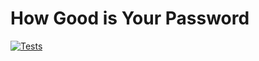 # How Good is Your Password

[![Tests](https://github.com/matte29/hgyp/workflows/tests/badge.svg)](https://github.com/matte29/hgyp/actions)
